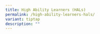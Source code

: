```yaml
---
title: High Ability Learners (HALs)
permalink: /high-ability-learners-hals/
variant: tiptap
description: ""
---
```

